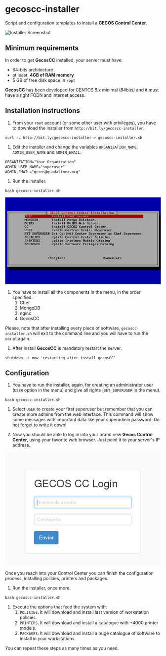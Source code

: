 # gecoscc-installer

Script and configuration templates to install a __GECOS Control Center__.

![Installer Screenshot](https://raw.githubusercontent.com/gecos-team/gecoscc-installer/master/gecoscc-installer-01.png)

## Minimum requirements

In order to get __GecosCC__ installed, your server must have:

* 64-bits architecture
* at least, __4GB of RAM memory__
* 5 GB of free disk space in `/opt`

__GecosCC__ has been developed for CENTOS 6.x minimal (64bits) and it must have a right FQDN and internet access.

## Installation instructions

1. From your `root` account (or some other user with privileges), you have to download the installer from `http://bit.ly/gecoscc-installer`.
~~~
curl -L http://bit.ly/gecoscc-installer > gecoscc-installer.sh
~~~

1. Edit the installer and change the variables `ORGANIZATION_NAME`, `ADMIN_USER_NAME` and `ADMIN_EMAIL`.
~~~
ORGANIZATION="Your Organization"
ADMIN_USER_NAME="superuser"
ADMIN_EMAIL="gecos@guadalinex.org"
~~~

1. Run the installer.
~~~
bash gecoscc-installer.sh
~~~

![Installer Screenshot](./gecoscc-installer-01.png)

1. You have to install all the components in the menu, in the order specified:
	1. Chef
	2. MongoDB
	3. nginx
	4. GecosCC

 Please, note that after installing every piece of software, `gecoscc-installer.sh` will exit to the command line and you will have to run the script again.

1. After install __GecosCC__ is mandatory restart the server.
~~~
shutdown -r now 'restarting after install gecosCC'
~~~

## Configuration

1. You have to run the installer, again, for creating an administrator user (`USER` option in the menu) and give all rights (`SET_SUPERUSER` in the menu).
~~~
bash gecoscc-installer.sh
~~~

1. Select `USER` to create your first superuser but remember that you can create more admins from the web interface. This command will show some messages with important data like your superadmin password. Do not forget to write it down!

1. Now you should be able to log in into your brand new __Gecos Control Center__, using your favorite web browser. Just point it to your server's IP address.

![Installer Screenshot](./gecoscc-installer-02.png)

Once you reach into your Control Center you can finish the configuration process, installing policies, printers and packages.

1. Run the installer, once more.
~~~
bash gecoscc-installer.sh
~~~

1. Execute the options that feed the system with:
	1. `POLICIES`. It will download and install last version of workstation policies.
	2. `PRINTERS`. It will download and install a catalogue with +4000 printer models.
	3. `PACKAGES`. It will download and install a huge catalogue of software to install in your workstations.

 You can repeat these steps as many times as you need.


